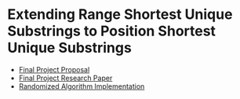 # Extending Range Shortest Unique Substrings to Position Shortest Unique Substrings

* [Final Project Proposal](https://github.com/garytho/cot5405-final-project/blob/master/FinalProjectProposal.pdf)
* [Final Project Research Paper]()
* [Randomized Algorithm Implementation]()
